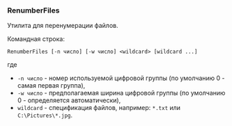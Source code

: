 ﻿### RenumberFiles

Утилита для перенумерации файлов.

Командная строка:

```
RenumberFiles [-n число] [-w число] <wildcard> [wildcard ...]
```

где

* `-n число` - номер используемой цифровой группы (по умолчанию 0 - самая первая группа),
* `-w число` - предполагаемая ширина цифровой группы (по умолчанию 0 - определяется автоматически),
* `wildcard` - спецификация файлов, например: `*.txt` или `C:\Pictures\*.jpg`.
